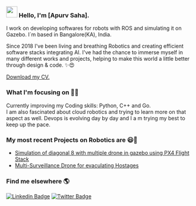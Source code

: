 ### <img src="https://media.giphy.com/media/hvRJCLFzcasrR4ia7z/giphy.gif" width="30px"> Hello, I'm [Apurv Saha].

I work on developing softwares for robots with ROS and simulating it on Gazebo. I´m based in Bangalore(KA), India.

Since 2018 I've been living and breathing Robotics and creating efficient software stacks integrating AI. I've had the chance to immerse myself in many different works and projects, helping to make this world a little better through design & code. ✨😍

[Download my CV.](https://drive.google.com/file/d/1GF7u31GI9Ut17Ug1xbm6qLr1sHODSHw9/view?usp=sharing)

### What I'm focusing on 👨‍💻

Currently improving my Coding skills: Python, C++ and Go.<br />
I am also fascinated about cloud robotics and trying to learn more on that aspect as well. Devops is evolving day by day and I a m trying my best to keep up the pace. 

### My most recent Projects on Robotics are 😃🧾
<!-- PROJECT--LIST:START -->
- [Simulation of diagonal 8 with multiple drone in gazebo using PX4 Flight Stack](https://www.youtube.com/watch?v=Bei0F4P5jNY)
- [Multi-Surveillance Drone for evaculating Hostages](https://www.youtube.com/watch?v=HxAcEQ-AQ7s&t=5s)
<!-- PROJECT-LIST:END -->

### Find me elsewhere 🌎

[![Linkedin Badge](https://img.shields.io/badge/-LinkedIn-blue?style=flat-square&logo=Linkedin&logoColor=white&link=https://www.linkedin.com/in/harshkumarkhatri/)](https://www.linkedin.com/in/apurv-saha-184859114/)  [![Twitter Badge](https://img.shields.io/badge/-Twitter-1ca0f1?style=flat-square&labelColor=1ca0f1&logo=twitter&logoColor=white&link=https://twitter.com/_diogorodrigues)](https://twitter.com/apurv_saha)


<!--**[website name](website link)**-->
